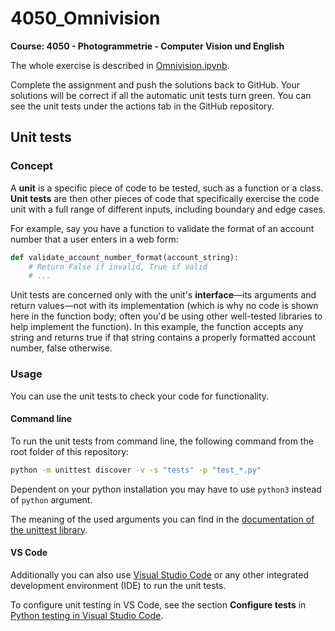 # 4050_Omnivision

**Course: 4050 - Photogrammetrie - Computer Vision und English**

The whole exercise is described in [Omnivision.ipynb](Omnivision.ipynb).

Complete the assignment and push the solutions back to GitHub. Your solutions will be correct if all the automatic unit tests turn green. You can see the unit tests under the actions tab in the GitHub repository.

## Unit tests

### Concept

A **unit** is a specific piece of code to be tested, such as a function or a class. **Unit tests** are then other pieces of code that specifically exercise the code unit with a full range of different inputs, including boundary and edge cases.

For example, say you have a function to validate the format of an account number that a user enters in a web form:

```python
def validate_account_number_format(account_string):
    # Return False if invalid, True if valid
    # ...
```

Unit tests are concerned only with the unit's **interface**—its arguments and return values—not with its implementation (which is why no code is shown here in the function body; often you'd be using other well-tested libraries to help implement the function). In this example, the function accepts any string and returns true if that string contains a properly formatted account number, false otherwise.

### Usage

You can use the unit tests to check your code for functionality.

#### Command line

To run the unit tests from command line, the following command from the root folder of this repository:

```bash
python -m unittest discover -v -s "tests" -p "test_*.py"
```

Dependent on your python installation you may have to use ``python3`` instead of ``python`` argument.

The meaning of the used arguments you can find in the [documentation of the unittest library](https://docs.python.org/3/library/unittest.html).


#### VS Code

Additionally you can also use [Visual Studio Code](https://code.visualstudio.com/) or any other integrated development environment (IDE) to run the unit tests.

To configure unit testing in VS Code, see the section **Configure tests** in [Python testing in Visual Studio Code](https://code.visualstudio.com/docs/python/testing).
